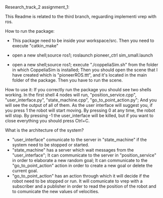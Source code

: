 Research_track_2 assignment_1:

This Readme is related to the third branch, reguarding implementi vrep with ros.

How to run the package:
- This package need to be inside your workspace/src. Then you need to execute "catkin_make"

- open a new shell;source ros1; roslaunch pioneer_ctrl sim_small.launch

- open a new shell;source ros1; execute "./coppeliaSim.sh" from the folder in which CoppeliaSim is installed; Then you should open the scene that I have created which is "pioneerROS.ttt", and it's located in the main folder of the package. Then you have to run the scene.


How to use it:
If you correctly run the package you should see two shells working. In the first shell 4 nodes will run, "position_service.cpp", "user_interface.py", "state_machine.cpp", "go_to_point_action.py"; And you will see the output of all of them.
As the user interface will suggest you, if you press 1 the robot will start moving. By pressing 0 at any time, the robot will stop. By pressing -1 the user_interface will be killed, but if you want to close everything you should press Ctrl+C.


What is the architecture of the system?
- "user_interface" comunicate to the server in "state_machine" if the system need to be stopped or started.
- "state_machine" has a server which wait messages from the "user_interface"; It can communicate to the server in "position_service" in order to elaborate a new random goal; It can communicate to the "go_to_point_action" action in order to create a new goal or delete the current goal.
- "go_to_point_action" has an action through which it will decide if the robot need to be stopped or run. It will comunicate to vrep with a subscriber and a publisher in order to read the position of the robot and to comunicate the new values of velocities.


